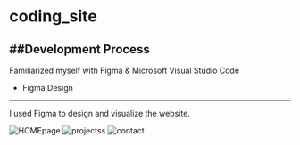 # coding_site

##Development Process
------

Familiarized myself with Figma & Microsoft Visual Studio Code

- Figma Design
------
I used Figma to design and visualize the website.

![HOMEpage](https://user-images.githubusercontent.com/113741660/192655031-a0b84522-23e4-4544-ae99-83ce7c450105.PNG)
![projectss](https://user-images.githubusercontent.com/113741660/192655034-73924a9c-ca9a-4943-b3f5-ff64822106c8.PNG)
![contact](https://user-images.githubusercontent.com/113741660/192655039-048ec687-d35b-4ab0-a5ea-d3ad10c370bd.PNG)
